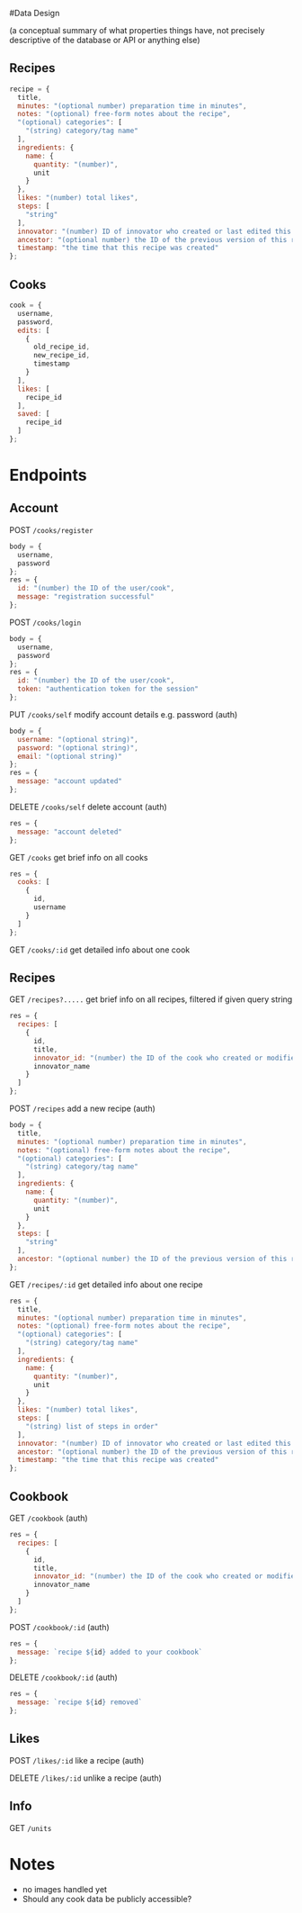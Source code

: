 #Data Design

(a conceptual summary of what properties things have, not precisely descriptive of the database or API or anything else)

## Recipes
```js
recipe = {
  title,
  minutes: "(optional number) preparation time in minutes",
  notes: "(optional) free-form notes about the recipe",
  "(optional) categories": [
    "(string) category/tag name"
  ],
  ingredients: {
    name: {
      quantity: "(number)",
      unit
    }
  },
  likes: "(number) total likes",
  steps: [
    "string"
  ],
  innovator: "(number) ID of innovator who created or last edited this recipe",
  ancestor: "(optional number) the ID of the previous version of this recipe",
  timestamp: "the time that this recipe was created"
};
```

## Cooks
```js
cook = {
  username,
  password,
  edits: [
    {
      old_recipe_id,
      new_recipe_id,
      timestamp
    }
  ],
  likes: [
    recipe_id
  ],
  saved: [
    recipe_id
  ]
};
```

# Endpoints

## Account

POST `/cooks/register`
```js
body = {
  username,
  password
};
res = {
  id: "(number) the ID of the user/cook",
  message: "registration successful"
};
```

POST `/cooks/login`
```js
body = {
  username,
  password
};
res = {
  id: "(number) the ID of the user/cook",
  token: "authentication token for the session"
};
```

PUT `/cooks/self` modify account details e.g. password (auth)
```js
body = {
  username: "(optional string)",
  password: "(optional string)",
  email: "(optional string)"
};
res = {
  message: "account updated"
};
```

DELETE `/cooks/self` delete account (auth)
```js
res = {
  message: "account deleted"
};
```

GET `/cooks` get brief info on all cooks
```js
res = {
  cooks: [
    {
      id,
      username
    }
  ]
};
```

GET `/cooks/:id` get detailed info about one cook

## Recipes

GET `/recipes?.....` get brief info on all recipes, filtered if given query string
```js
res = {
  recipes: [
    {
      id,
      title,
      innovator_id: "(number) the ID of the cook who created or modified the recipe",
      innovator_name
    }
  ]
};
```

POST `/recipes` add a new recipe (auth)
```js
body = {
  title,
  minutes: "(optional number) preparation time in minutes",
  notes: "(optional) free-form notes about the recipe",
  "(optional) categories": [
    "(string) category/tag name"
  ],
  ingredients: {
    name: {
      quantity: "(number)",
      unit
    }
  },
  steps: [
    "string"
  ],
  ancestor: "(optional number) the ID of the previous version of this recipe"
};
```

GET `/recipes/:id` get detailed info about one recipe
```js
res = {
  title,
  minutes: "(optional number) preparation time in minutes",
  notes: "(optional) free-form notes about the recipe",
  "(optional) categories": [
    "(string) category/tag name"
  ],
  ingredients: {
    name: {
      quantity: "(number)",
      unit
    }
  },
  likes: "(number) total likes",
  steps: [
    "(string) list of steps in order"
  ],
  innovator: "(number) ID of innovator who created or last edited this recipe",
  ancestor: "(optional number) the ID of the previous version of this recipe",
  timestamp: "the time that this recipe was created"
};
```

## Cookbook

GET `/cookbook` (auth)
```js
res = {
  recipes: [
    {
      id,
      title,
      innovator_id: "(number) the ID of the cook who created or modified the recipe",
      innovator_name
    }
  ]
};
```

POST `/cookbook/:id` (auth)
```js
res = {
  message: `recipe ${id} added to your cookbook`
};
```

DELETE `/cookbook/:id` (auth)
```js
res = {
  message: `recipe ${id} removed`
};
```

## Likes

POST `/likes/:id` like a recipe (auth)

DELETE `/likes/:id` unlike a recipe (auth)

## Info

GET `/units`

# Notes

- no images handled yet 
- Should any cook data be publicly accessible?
